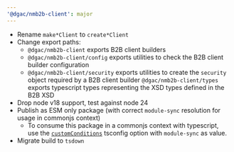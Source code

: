 ```yaml
---
'@dgac/nmb2b-client': major
---
```


- Rename `make*Client` to `create*Client`
- Change export paths:
  - `@dgac/nmb2b-client` exports B2B client builders
  - `@dgac/nmb2b-client/config` exports utilities to check the B2B client builder configuration
  - `@dgac/nmb2b-client/security` exports utilities to create the `security` object required by a B2B client builder
    `@dgac/nmb2b-client/types` exports typescript types representing the XSD types defined in the B2B XSD
- Drop node v18 support, test against node 24
- Publish as ESM only package (with correct `module-sync` resolution for usage in commonjs context)
  - To consume this package in a commonjs context with typescript, use the [`customConditions`](https://www.typescriptlang.org/tsconfig/#customConditions) tsconfig option with `module-sync` as value.
- Migrate build to `tsdown`
